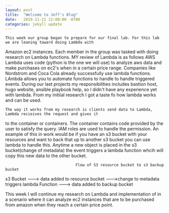 ```yaml
---
layout: post
title:  "Welcome to Jeff's Blog"
date:   2019-11-21 12:00:00 -0700
categories: jekyll update
---
```


    This week our group began to prepare for our final lab. For this lab we are leaning toward doing Lambda with 
Amazon ec2 instances. Each member in the group was tasked with doing research on Lambda functions. MY review of 
Lambda is as follows AWS Lambda uses code (python is the one we will use) to analyze aws data and make purchases
on ec2's when in a certain price range. Companies like Nordstrom and Coca Cola already successfully use lambda 
functions. LAmbda allows you to automate functions to handle to handle triggered events. During our last projects 
my responsibilities includes bastion host, hugo website, ansible playbook help, so I didn't have any experience yet 
with lambda. From my initiial research I got a taste fo how lambda works and can be used. 
   
    The way it works from my research is clients send data to Lambda, Lambda recieives the request and gives it 
to the container or containers. The container contains code provided by the user to satisfy the query. IAM roles
are used to handle the permission. An example of this in work would be if you have an s3 bucket with your resources
and want to back that up to another s3 bucket you can use lambda to handle this. Anytime a new object is placed in 
the s3 bucket(change of metadata) the event triggers a lambda function whcih will copy this new data  to the other 
bucket.

                                   Flow of S3 resource bucket to s3 backup bucket 

s3 Bucket     --->      data  added to resource bucket   --->change to metadata triggers lambda Function ---> data added  to backup bucket
   
 This week I will continue my research on Lambda and implementation of in a scenario where it can analyze ec2 instances
 that are to be purchased from amazon when they reach a certain price point. 
